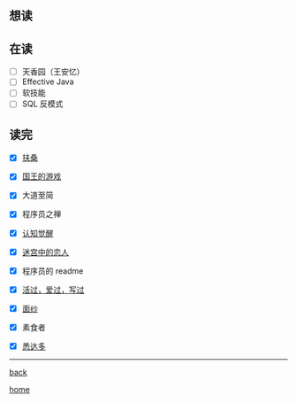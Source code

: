 ## 想读

## 在读
- [ ] 天香园（王安忆）
- [ ] Effective Java
- [ ] 软技能
- [ ] SQL 反模式

## 读完
- [x] [扶桑](书评/扶桑.md)
- [x] [国王的游戏](书评/国王的游戏.md)
- [x] 大道至简
- [x] 程序员之禅
- [x] [认知觉醒](书评/认知觉醒.md)
- [x] [迷宫中的恋人](书评/迷宫中的恋人.md)
- [x] 程序员的 readme
- [x] [活过，爱过，写过](书评/活过，爱过，写过.md)
- [x] [面纱](书评/面纱.md)
- [x] 素食者
- [x] [悉达多](书评/悉达多.md)


---
[back](../lifeHome.md)

[home](../../index)
